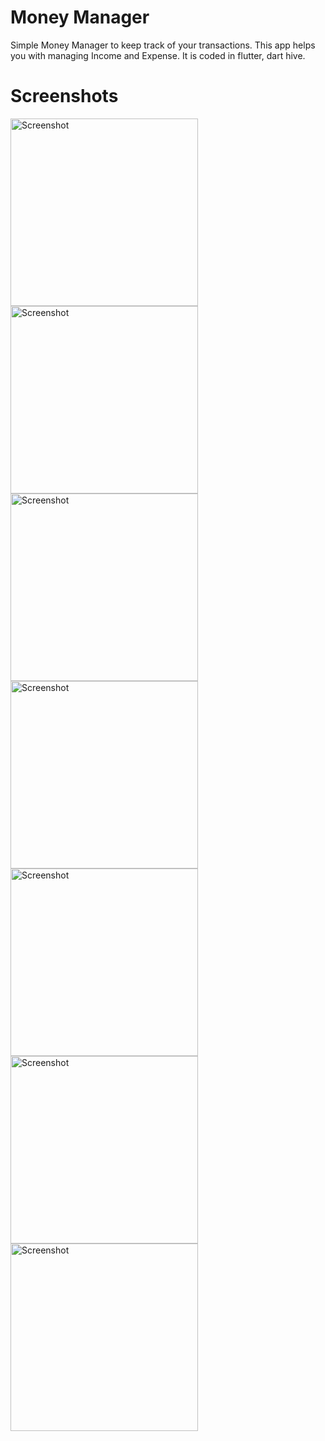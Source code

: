 # Money Manager

Simple Money Manager to keep track of your transactions. This app helps you with managing Income and Expense. It is coded in flutter, dart hive.

# Screenshots


<img src="https://github.com/CaptainBiswa69/Money-Manager/blob/master/Screenshots/Screenshot_1648316161.png" width="300" alt="Screenshot" >


<img src="https://github.com/CaptainBiswa69/Money-Manager/blob/master/Screenshots/Screenshot_1648316305.png" width="300" alt="Screenshot" >


<img src="https://github.com/CaptainBiswa69/Money-Manager/blob/master/Screenshots/Screenshot_1648316360.png" width="300" alt="Screenshot" >


<img src="https://github.com/CaptainBiswa69/Money-Manager/blob/master/Screenshots/Screenshot_1648316395.png" width="300" alt="Screenshot" >


<img src="https://github.com/CaptainBiswa69/Money-Manager/blob/master/Screenshots/Screenshot_1648316400.png" width="300" alt="Screenshot" >


<img src="https://github.com/CaptainBiswa69/Money-Manager/blob/master/Screenshots/Screenshot_1648316433.png" width="300" alt="Screenshot" >


<img src="https://github.com/CaptainBiswa69/Money-Manager/blob/master/Screenshots/Screenshot_1648316447.png" width="300" alt="Screenshot" >











